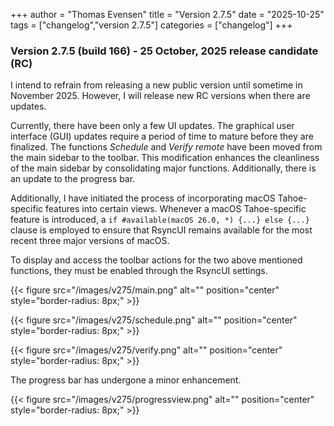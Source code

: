 +++
author = "Thomas Evensen"
title = "Version 2.7.5"
date = "2025-10-25"
tags = ["changelog","version 2.7.5"]
categories = ["changelog"]
+++

### Version 2.7.5 (build 166) - 25 October, 2025 release candidate (RC)

I intend to refrain from releasing a new public version until sometime in November 2025. However, I will release new RC versions when there are updates.

Currently, there have been only a few UI updates. The graphical user interface (GUI) updates require a period of time to mature before they are finalized. The functions *Schedule* and *Verify remote* have been moved from the main sidebar to the toolbar. This modification enhances the cleanliness of the main sidebar by consolidating major functions. Additionally, there is an update to the progress bar.

Additionally, I have initiated the process of incorporating macOS Tahoe-specific features into certain views. Whenever a macOS Tahoe-specific feature is introduced, a `if #available(macOS 26.0, *) {...} else {...}` clause is employed to ensure that RsyncUI remains available for the most recent three major versions of macOS.

To display and access the toolbar actions for the two above mentioned functions, they must be enabled through the RsyncUI settings.

{{< figure src="/images/v275/main.png" alt="" position="center" style="border-radius: 8px;" >}}

{{< figure src="/images/v275/schedule.png" alt="" position="center" style="border-radius: 8px;" >}}

{{< figure src="/images/v275/verify.png" alt="" position="center" style="border-radius: 8px;" >}}

The progress bar has undergone a minor enhancement.

{{< figure src="/images/v275/progressview.png" alt="" position="center" style="border-radius: 8px;" >}}


